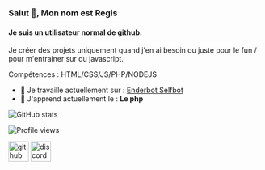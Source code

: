 ### Salut 👋, Mon nom est Regis
#### Je suis un utilisateur normal de github.
Je créer des projets uniquement quand j'en ai besoin ou juste pour le fun / pour m'entrainer sur du javascript.

Compétences : HTML/CSS/JS/PHP/NODEJS

- 🔭 Je travaille actuellement sur :  [Enderbot Selfbot](https://github.com/Regis1488/enderbot_explo_selfbot)
- 🌱 J'apprend actuellement le : **Le php** 

![GitHub stats](https://github-readme-stats.vercel.app/api?username=Regis1488&show_icons=true)  

![Profile views](https://gpvc.arturio.dev/Regis1488)  

[<img src='https://cdn.jsdelivr.net/npm/simple-icons@3.0.1/icons/github.svg' alt='github' height='40'>](https://github.com/Regis1488)  [<img src='https://cdn.jsdelivr.net/npm/simple-icons@3.0.1/icons/discord.svg' alt='discord' height='40'>](https://discord.gg/s5R2fqBk)  

